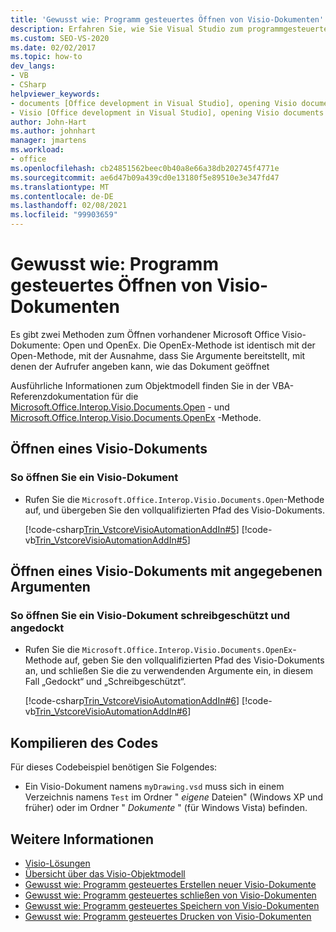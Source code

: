 ```yaml
---
title: 'Gewusst wie: Programm gesteuertes Öffnen von Visio-Dokumenten'
description: Erfahren Sie, wie Sie Visual Studio zum programmgesteuerten Öffnen eines Visio-Dokuments mit den Open-oder OpenEx-Methoden verwenden können.
ms.custom: SEO-VS-2020
ms.date: 02/02/2017
ms.topic: how-to
dev_langs:
- VB
- CSharp
helpviewer_keywords:
- documents [Office development in Visual Studio], opening Visio documents
- Visio [Office development in Visual Studio], opening Visio documents
author: John-Hart
ms.author: johnhart
manager: jmartens
ms.workload:
- office
ms.openlocfilehash: cb24851562beec0b40a8e66a38db202745f4771e
ms.sourcegitcommit: ae6d47b09a439cd0e13180f5e89510e3e347fd47
ms.translationtype: MT
ms.contentlocale: de-DE
ms.lasthandoff: 02/08/2021
ms.locfileid: "99903659"
---
```

# <a name="how-to-programmatically-open-visio-documents"></a>Gewusst wie: Programm gesteuertes Öffnen von Visio-Dokumenten
  Es gibt zwei Methoden zum Öffnen vorhandener Microsoft Office Visio-Dokumente: Open und OpenEx. Die OpenEx-Methode ist identisch mit der Open-Methode, mit der Ausnahme, dass Sie Argumente bereitstellt, mit denen der Aufrufer angeben kann, wie das Dokument geöffnet

 Ausführliche Informationen zum Objektmodell finden Sie in der VBA-Referenzdokumentation für die [Microsoft.Office.Interop.Visio.Documents.Open](/office/vba/api/Visio.Documents.Open) - und [Microsoft.Office.Interop.Visio.Documents.OpenEx](/office/vba/api/Visio.Documents.OpenEx) -Methode.

## <a name="open-a-visio-document"></a>Öffnen eines Visio-Dokuments

### <a name="to-open-a-visio-document"></a>So öffnen Sie ein Visio-Dokument

- Rufen Sie die `Microsoft.Office.Interop.Visio.Documents.Open`-Methode auf, und übergeben Sie den vollqualifizierten Pfad des Visio-Dokuments.

     [!code-csharp[Trin_VstcoreVisioAutomationAddIn#5](../vsto/codesnippet/CSharp/trin_vstcorevisioautomationaddin/ThisAddIn.cs#5)]
     [!code-vb[Trin_VstcoreVisioAutomationAddIn#5](../vsto/codesnippet/VisualBasic/trin_vstcorevisioautomationaddin/ThisAddIn.vb#5)]

## <a name="open-a-visio-document-with-specified-arguments"></a>Öffnen eines Visio-Dokuments mit angegebenen Argumenten

### <a name="to-open-a-visio-document-as-read-only-and-docked"></a>So öffnen Sie ein Visio-Dokument schreibgeschützt und angedockt

- Rufen Sie die `Microsoft.Office.Interop.Visio.Documents.OpenEx`-Methode auf, geben Sie den vollqualifizierten Pfad des Visio-Dokuments an, und schließen Sie die zu verwendenden Argumente ein, in diesem Fall „Gedockt“ und „Schreibgeschützt“.

     [!code-csharp[Trin_VstcoreVisioAutomationAddIn#6](../vsto/codesnippet/CSharp/trin_vstcorevisioautomationaddin/ThisAddIn.cs#6)]
     [!code-vb[Trin_VstcoreVisioAutomationAddIn#6](../vsto/codesnippet/VisualBasic/trin_vstcorevisioautomationaddin/ThisAddIn.vb#6)]

## <a name="compile-the-code"></a>Kompilieren des Codes
 Für dieses Codebeispiel benötigen Sie Folgendes:

- Ein Visio-Dokument namens `myDrawing.vsd` muss sich in einem Verzeichnis namens `Test` im Ordner " *eigene* Dateien" (Windows XP und früher) oder im Ordner " *Dokumente* " (für Windows Vista) befinden.

## <a name="see-also"></a>Weitere Informationen
- [Visio-Lösungen](../vsto/visio-solutions.md)
- [Übersicht über das Visio-Objektmodell](../vsto/visio-object-model-overview.md)
- [Gewusst wie: Programm gesteuertes Erstellen neuer Visio-Dokumente](../vsto/how-to-programmatically-create-new-visio-documents.md)
- [Gewusst wie: Programm gesteuertes schließen von Visio-Dokumenten](../vsto/how-to-programmatically-close-visio-documents.md)
- [Gewusst wie: Programm gesteuertes Speichern von Visio-Dokumenten](../vsto/how-to-programmatically-save-visio-documents.md)
- [Gewusst wie: Programm gesteuertes Drucken von Visio-Dokumenten](../vsto/how-to-programmatically-print-visio-documents.md)
